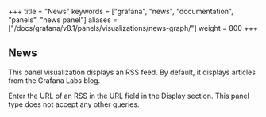 +++
title = "News"
keywords = ["grafana", "news", "documentation", "panels", "news panel"]
aliases = ["/docs/grafana/v8.1/panels/visualizations/news-graph/"]
weight = 800
+++

## News

This panel visualization displays an RSS feed. By default, it displays articles from the Grafana Labs blog.

Enter the URL of an RSS in the URL field in the Display section. This panel type does not accept any other queries.
